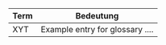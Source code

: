 | Term  | Bedeutung                                         |
|-------|---------------------------------------------------|
| XYT   | Example entry for glossary ....                   |
